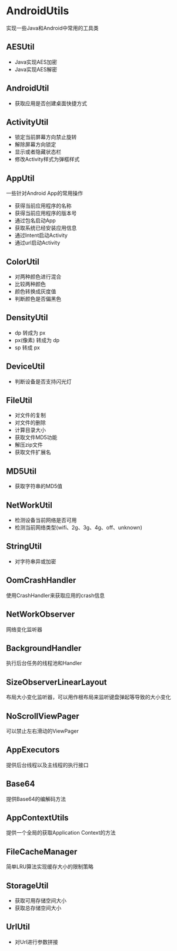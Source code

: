# AndroidUtils
实现一些Java和Android中常用的工具类

## AESUtil
 - Java实现AES加密
 - Java实现AES解密

## AndroidUtil

 - 获取应用是否创建桌面快捷方式

## ActivityUtil
 - 锁定当前屏幕方向禁止旋转
 - 解除屏幕方向锁定
 - 显示或者隐藏状态栏
 - 修改Activity样式为弹框样式

## AppUtil
一些针对Android App的常用操作
 - 获得当前应用程序的名称
 - 获得当前应用程序的版本号
 - 通过包名启动App
 - 获取系统已经安装应用信息
 - 通过Intent启动Activity
 - 通过url启动Activity

## ColorUtil
 - 对两种颜色进行混合
 - 比较两种颜色
 - 颜色转换成灰度值
 - 判断颜色是否偏黑色

## DensityUtil
 - dp 转成为 px
 - px(像素) 转成为 dp
 - sp 转成 px

## DeviceUtil
 - 判断设备是否支持闪光灯

## FileUtil
 - 对文件的复制
 - 对文件的删除
 - 计算目录大小
 - 获取文件MD5功能
 - 解压zip文件
 - 获取文件扩展名

## MD5Util
 - 获取字符串的MD5值

## NetWorkUtil
 - 检测设备当前网络是否可用
 - 检测当前网络类型(wifi、2g、3g、4g、off、unknown)

## StringUtil
 - 对字符串异或加密

## OomCrashHandler
使用CrashHandler来获取应用的crash信息

## NetWorkObserver
网络变化监听器

## BackgroundHandler
执行后台任务的线程池和Handler

## SizeObserverLinearLayout
布局大小变化监听器，可以用作根布局来监听键盘弹起等导致的大小变化

## NoScrollViewPager
可以禁止左右滑动的ViewPager

## AppExecutors
提供后台线程以及主线程的执行接口

## Base64
提供Base64的编解码方法

## AppContextUtils
提供一个全局的获取Application Context的方法

## FileCacheManager
简单LRU算法实现缓存大小的限制策略

## StorageUtil

 - 获取可用存储空间大小
 - 获取总存储空间大小

## UrlUtil

 - 对Url进行参数拼接
